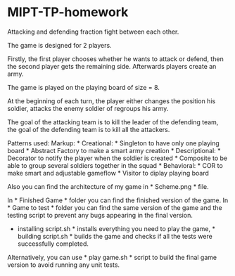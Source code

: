 # MIPT-TP-homework

Attacking and defending fraction fight between each other.

The game is designed for 2 players.

Firstly, the first player chooses whether he wants to attack or defend, then the second player gets the remaining side. Afterwards players create an army.

The game is played on the playing board of size = 8.

At the beginning of each turn, the player either changes the position his soldier, attacks the enemy soldier of regroups his army.

The goal of the attacking team is to kill the leader of the defending team, the goal of the defending team is to kill all the attackers.

Patterns used:
Markup: * Creational:
            * Singleton           to have only one playing board 
            * Abstract Factory    to make a smart army creation
        * Descriptional:
            * Decorator           to notify the player when the soldier is created
            * Composite           to be able to group several soldiers together in the squad
        * Behavioral:
            * COR                 to make smart and adjustable gameflow
            * Visitor             to diplay playing board

Also you can find the architecture of my game in * Scheme.png * file. 

In * Finished Game * folder you can find the finished version of the game. In * Game to test * folder you can find the same version of the game and the testing script to prevent any bugs appearing in the final version.

* installing script.sh * installs everything you need to play the game, * building script.sh * builds the game and checks if all the tests were successfully completed.

Alternatively, you can use * play game.sh * script to build the final game version to avoid running any unit tests.
